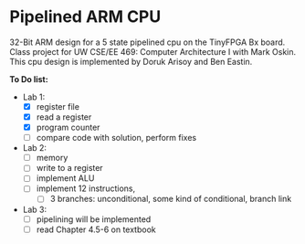 # Pipelined ARM CPU
32-Bit ARM design for a 5 state pipelined cpu on the TinyFPGA Bx board.
Class project for UW CSE/EE 469: Computer Architecture I with Mark Oskin.
This cpu design is implemented by Doruk Arisoy and Ben Eastin.


**To Do list:**
+ Lab 1:
    -[x] register file
    - [x] read a register
    - [x] program counter
    - [ ] compare code with solution, perform fixes
+ Lab 2:
    - [ ] memory
    - [ ] write to a register
    - [ ] implement ALU
    - [ ] implement 12 instructions,
        - [ ] 3 branches: unconditional, some kind of conditional, branch link
+ Lab 3:
    - [ ] pipelining will be implemented
    - [ ] read Chapter 4.5-6 on textbook

